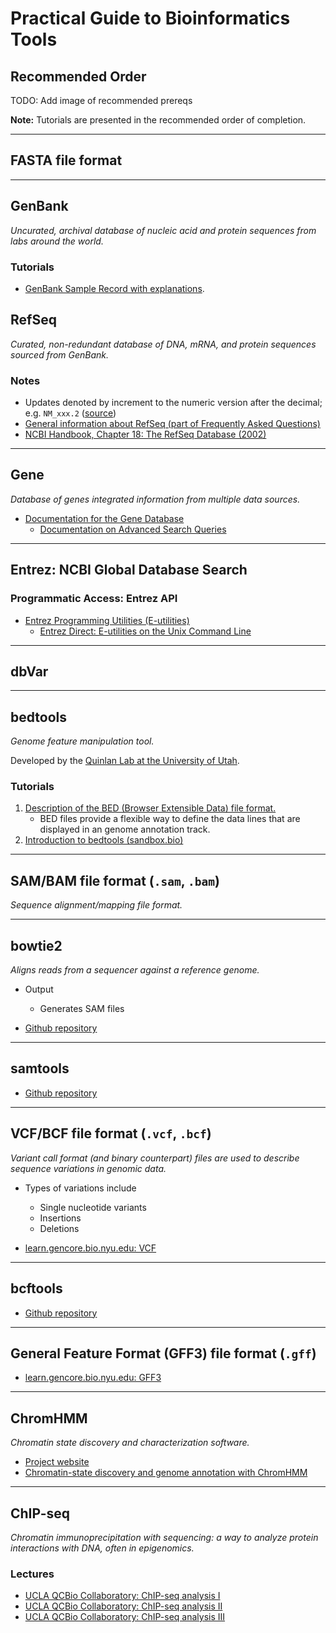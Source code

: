 # Practical Guide to Bioinformatics Tools

## Recommended Order
TODO: Add image of recommended prereqs

**Note:** Tutorials are presented in the recommended order of completion.

---

## FASTA file format

---

## GenBank

_Uncurated, archival database of nucleic acid and protein sequences from labs around the world._

### Tutorials
- [GenBank Sample Record with explanations](https://www.ncbi.nlm.nih.gov/Sitemap/samplerecord.html).

## RefSeq

_Curated, non-redundant database of DNA, mRNA, and protein sequences sourced from GenBank._

### Notes
- Updates denoted by increment to the numeric version after the decimal; e.g. `NM_xxx.2` ([source](https://archive.is/W6CyS))
- [General information about RefSeq (part of Frequently Asked Questions)](https://www.ncbi.nlm.nih.gov/books/NBK50679/#RefSeqFAQ.General_Information_about_RefS)
- [NCBI Handbook, Chapter 18: The RefSeq Database (2002)](https://www.ncbi.nlm.nih.gov/books/NBK21091/)

---

## Gene

_Database of genes integrated information from multiple data sources._

- [Documentation for the Gene Database](https://www.ncbi.nlm.nih.gov/books/NBK3839/)
  - [Documentation on Advanced Search Queries](https://www.ncbi.nlm.nih.gov/books/NBK3841/)

---

## Entrez: NCBI Global Database Search

### Programmatic Access: Entrez API
- [Entrez Programming Utilities (E-utilities)](https://www.ncbi.nlm.nih.gov/books/NBK25501/)
  - [Entrez Direct: E-utilities on the Unix Command Line](https://www.ncbi.nlm.nih.gov/books/NBK179288/)

---

## dbVar

---

## bedtools

_Genome feature manipulation tool._

Developed by the [Quinlan Lab at the University of Utah](http://quinlanlab.org/).

### Tutorials
1. [Description of the BED (Browser Extensible Data) file format.](http://genome.ucsc.edu/FAQ/FAQformat.html#format1)
    - BED files provide a flexible way to define the data lines that are displayed in an genome annotation track.
2. [Introduction to bedtools (sandbox.bio)](https://sandbox.bio/tutorials/?id=bedtools-intro)


---

## SAM/BAM file format (`.sam`, `.bam`)

_Sequence alignment/mapping file format._

---

## bowtie2

_Aligns reads from a sequencer against a reference genome._

- Output
  - Generates SAM files

- [Github repository](https://github.com/BenLangmead/bowtie2)

---

## samtools

- [Github repository](https://github.com/samtools/samtools)

---

## VCF/BCF file format (`.vcf`, `.bcf`)

_Variant call format (and binary counterpart) files are used to describe sequence variations in genomic data._

- Types of variations include
  - Single nucleotide variants
  - Insertions
  - Deletions

- [learn.gencore.bio.nyu.edu: VCF](https://learn.gencore.bio.nyu.edu/ngs-file-formats/vcf-format/)

---

## bcftools

- [Github repository](https://github.com/samtools/bcftools)

---

## General Feature Format (GFF3) file format (`.gff`)

- [learn.gencore.bio.nyu.edu: GFF3](https://learn.gencore.bio.nyu.edu/ngs-file-formats/gff3-format/)

---

## ChromHMM

_Chromatin state discovery and characterization software._

- [Project website](http://compbio.mit.edu/ChromHMM/)
- [Chromatin-state discovery and genome annotation with ChromHMM](https://www.nature.com/articles/nprot.2017.124)

---

## ChIP-seq

_Chromatin immunoprecipitation with sequencing: a way to analyze protein interactions with DNA, often in epigenomics._

### Lectures

- [UCLA QCBio Collaboratory: ChIP-seq analysis I](https://www.youtube.com/watch?v=uWM5WT3Dt0k)
- [UCLA QCBio Collaboratory: ChIP-seq analysis II](https://www.youtube.com/watch?v=7xre8FmUb8A)
- [UCLA QCBio Collaboratory: ChIP-seq analysis III](https://www.youtube.com/watch?v=JYBP5BpRfTM)

